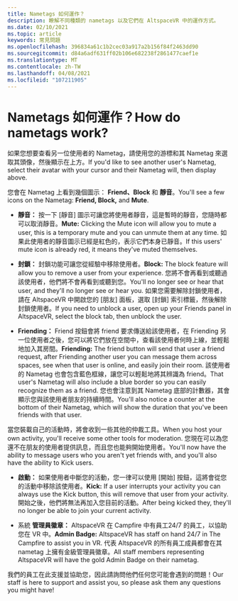 ```yaml
---
title: Nametags 如何運作？
description: 瞭解不同種類的 nametags 以及它們在 AltspaceVR 中的運作方式。
ms.date: 02/10/2021
ms.topic: article
keywords: 常見問題
ms.openlocfilehash: 396834a61c1b2cec03a917a2b156f84f2463dd90
ms.sourcegitcommit: d84a6adf631ff02b106e682238f2861477caef1e
ms.translationtype: MT
ms.contentlocale: zh-TW
ms.lasthandoff: 04/08/2021
ms.locfileid: "107211905"
---
```

# <a name="how-do-nametags-work"></a><span data-ttu-id="1f187-104">Nametags 如何運作？</span><span class="sxs-lookup"><span data-stu-id="1f187-104">How do nametags work?</span></span>

<span data-ttu-id="1f187-105">如果您想要查看另一位使用者的 Nametag，請使用您的游標和其 Nametag 來選取其頭像，然後顯示在上方。</span><span class="sxs-lookup"><span data-stu-id="1f187-105">If you'd like to see another user's Nametag, select their avatar with your cursor and their Nametag will, then display above.</span></span>

<span data-ttu-id="1f187-106">您會在 Nametag 上看到幾個圖示： **Friend、Block** 和 **靜音**。</span><span class="sxs-lookup"><span data-stu-id="1f187-106">You'll see a few icons on the Nametag: **Friend, Block,** and **Mute**.</span></span>

* <span data-ttu-id="1f187-107">**靜音：** 按一下 [靜音] 圖示可讓您將使用者靜音，這是暫時的靜音，您隨時都可以取消靜音。</span><span class="sxs-lookup"><span data-stu-id="1f187-107">**Mute:** Clicking the Mute icon will allow you to mute a user, this is a temporary mute and you can unmute them at any time.</span></span> <span data-ttu-id="1f187-108">如果此使用者的靜音圖示已經是紅色的，表示它們本身已靜音。</span><span class="sxs-lookup"><span data-stu-id="1f187-108">If this users' mute icon is already red, it means they've muted themselves.</span></span>

* <span data-ttu-id="1f187-109">**封鎖：** 封鎖功能可讓您從經驗中移除使用者。</span><span class="sxs-lookup"><span data-stu-id="1f187-109">**Block:** The block feature will allow you to remove a user from your experience.</span></span> <span data-ttu-id="1f187-110">您將不會再看到或聽過該使用者，他們將不會再看到或聽到您。</span><span class="sxs-lookup"><span data-stu-id="1f187-110">You'll no longer see or hear that user, and they'll no longer see or hear you.</span></span> <span data-ttu-id="1f187-111">如果您需要解除封鎖使用者，請在 AltspaceVR 中開啟您的 [朋友] 面板，選取 [封鎖] 索引標籤，然後解除封鎖使用者。</span><span class="sxs-lookup"><span data-stu-id="1f187-111">If you need to unblock a user, open up your Friends panel in AltspaceVR, select the block tab, then unblock the user.</span></span>

* <span data-ttu-id="1f187-112">**Friending：** Friend 按鈕會將 friend 要求傳送給該使用者，在 Friending 另一位使用者之後，您可以將它們放在空間中，查看該使用者何時上線，並輕鬆地加入其房間。</span><span class="sxs-lookup"><span data-stu-id="1f187-112">**Friending:** The friend button will send that user a friend request, after Friending another user you can message them across spaces, see when that user is online, and easily join their room.</span></span> <span data-ttu-id="1f187-113">該使用者的 Nametag 也會包含藍色框線，讓您可以輕鬆地將其辨識為 friend。</span><span class="sxs-lookup"><span data-stu-id="1f187-113">That user's Nametag will also include a blue border so you can easily recognize them as a friend.</span></span> <span data-ttu-id="1f187-114">您也會注意到其 Nametag 底部的計數器，其會顯示您與該使用者朋友的持續時間。</span><span class="sxs-lookup"><span data-stu-id="1f187-114">You'll also notice a counter at the bottom of their Nametag, which will show the duration that you've been friends with that user.</span></span>

<span data-ttu-id="1f187-115">當您裝載自己的活動時，將會收到一些其他的仲裁工具。</span><span class="sxs-lookup"><span data-stu-id="1f187-115">When you host your own activity, you'll receive some other tools for moderation.</span></span> <span data-ttu-id="1f187-116">您現在可以為您還不在朋友的使用者提供訊息，而且您也能夠開始使用者。</span><span class="sxs-lookup"><span data-stu-id="1f187-116">You'll now have the ability to message users who you aren't yet friends with, and you'll also have the ability to Kick users.</span></span>

* <span data-ttu-id="1f187-117">**啟動：** 如果使用者中斷您的活動，您一律可以使用 [開始] 按鈕，這將會從您的活動中移除該使用者。</span><span class="sxs-lookup"><span data-stu-id="1f187-117">**Kick:** If a user interrupts your activity you can always use the Kick button, this will remove that user from your activity.</span></span> <span data-ttu-id="1f187-118">開始之後，他們將無法再加入您目前的活動。</span><span class="sxs-lookup"><span data-stu-id="1f187-118">After being kicked they, they'll no longer be able to join your current activity.</span></span> 

* <span data-ttu-id="1f187-119">系統 **管理員徽章：** AltspaceVR 在 Campfire 中有員工24/7 的員工，以協助您在 VR 中。</span><span class="sxs-lookup"><span data-stu-id="1f187-119">**Admin Badge:** AltspaceVR has staff on hand 24/7 in The Campfire to assist you in VR.</span></span> <span data-ttu-id="1f187-120">代表 AltspaceVR 的所有員工成員都會在其 nametag 上擁有金級管理員徽章。</span><span class="sxs-lookup"><span data-stu-id="1f187-120">All staff members representing AltspaceVR will have the gold Admin Badge on their nametag.</span></span>

<span data-ttu-id="1f187-121">我們的員工在此支援並協助您，因此請詢問他們任何您可能會遇到的問題！</span><span class="sxs-lookup"><span data-stu-id="1f187-121">Our staff is here to support and assist you, so please ask them any questions you might have!</span></span> 
